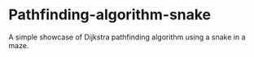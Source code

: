 # Pathfinding-algorithm-snake

A simple showcase of Dijkstra pathfinding algorithm using a snake in a maze.
